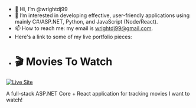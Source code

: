 - 👋 Hi, I’m @wrightdj99
- 👀 I’m interested in developing effective, user-friendly applications using mainly C#/ASP.NET, Python, and JavaScript (Node/React). 
- 📫 How to reach me: my email is wrightdj99@gmail.com.
- Here's a link to some of my live portfolio pieces:
- # 🎬 Movies To Watch

[![Live Site](https://img.shields.io/badge/Live%20Site-Visit%20Now-brightgreen?style=for-the-badge&logo=azurewebsites&logoColor=white)](https://movies-to-watch-app-danwright-b3d5gaagdpfmcuer.centralus-01.azurewebsites.net/)

A full-stack ASP.NET Core + React application for tracking movies I want to watch!

<!---
wrightdj99/wrightdj99 is a ✨ special ✨ repository because its `README.md` (this file) appears on your GitHub profile.
You can click the Preview link to take a look at your changes.
--->
